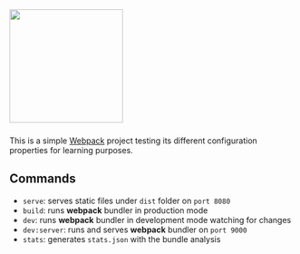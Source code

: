 <a href="https://github.com/webpack/webpack">
    <img width="200" height="200" src="https://webpack.js.org/assets/icon-square-big.svg">
</a>
<br>

###

This is a simple [Webpack](https://webpack.js.org/) project testing its different configuration properties for learning purposes.

## Commands

- `serve`: serves static files under `dist` folder on `port 8080`
- `build`: runs **webpack** bundler in production mode
- `dev`: runs **webpack** bundler in development mode watching for changes
- `dev:server`: runs and serves **webpack** bundler on `port 9000`
- `stats`: generates `stats.json` with the bundle analysis
